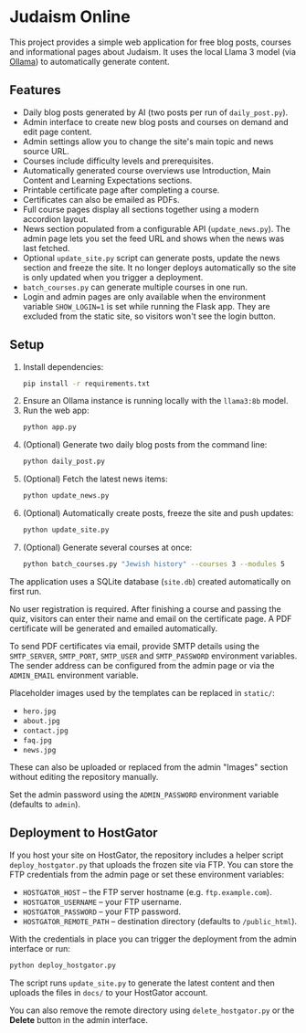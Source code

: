 # Judaism Online

This project provides a simple web application for free blog posts, courses and informational pages about Judaism.
It uses the local Llama 3 model (via [Ollama](https://github.com/ollama/ollama)) to automatically generate content.

## Features

- Daily blog posts generated by AI (two posts per run of `daily_post.py`).
- Admin interface to create new blog posts and courses on demand and edit page content.
- Admin settings allow you to change the site's main topic and news source URL.
- Courses include difficulty levels and prerequisites.
- Automatically generated course overviews use Introduction, Main Content and
  Learning Expectations sections.
- Printable certificate page after completing a course.
- Certificates can also be emailed as PDFs.
- Full course pages display all sections together using a modern accordion layout.
- News section populated from a configurable API (`update_news.py`).
  The admin page lets you set the feed URL and shows when the news was last fetched.
- Optional `update_site.py` script can generate posts, update the news section
  and freeze the site. It no longer deploys automatically so the site is only
  updated when you trigger a deployment.
- `batch_courses.py` can generate multiple courses in one run.
- Login and admin pages are only available when the environment variable
  `SHOW_LOGIN=1` is set while running the Flask app. They are excluded from the
  static site, so visitors won't see the login button.

## Setup

1. Install dependencies:
   ```bash
   pip install -r requirements.txt
   ```
2. Ensure an Ollama instance is running locally with the `llama3:8b` model.
3. Run the web app:
   ```bash
   python app.py
   ```
4. (Optional) Generate two daily blog posts from the command line:
   ```bash
   python daily_post.py
   ```
5. (Optional) Fetch the latest news items:
   ```bash
   python update_news.py
   ```
6. (Optional) Automatically create posts, freeze the site and push updates:
   ```bash
   python update_site.py
   ```
7. (Optional) Generate several courses at once:
   ```bash
   python batch_courses.py "Jewish history" --courses 3 --modules 5
   ```

The application uses a SQLite database (`site.db`) created automatically on first run.

No user registration is required. After finishing a course and passing the quiz,
visitors can enter their name and email on the certificate page. A PDF certificate
will be generated and emailed automatically.

To send PDF certificates via email, provide SMTP details using the `SMTP_SERVER`,
`SMTP_PORT`, `SMTP_USER` and `SMTP_PASSWORD` environment variables. The sender
address can be configured from the admin page or via the `ADMIN_EMAIL`
environment variable.

Placeholder images used by the templates can be replaced in `static/`:

- `hero.jpg`
- `about.jpg`
- `contact.jpg`
- `faq.jpg`
- `news.jpg`

These can also be uploaded or replaced from the admin "Images" section
without editing the repository manually.

Set the admin password using the `ADMIN_PASSWORD` environment variable (defaults to `admin`).


## Deployment to HostGator

If you host your site on HostGator, the repository includes a helper script
`deploy_hostgator.py` that uploads the frozen site via FTP. You can store the
FTP credentials from the admin page or set these environment variables:

- `HOSTGATOR_HOST` – the FTP server hostname (e.g. `ftp.example.com`).
- `HOSTGATOR_USERNAME` – your FTP username.
- `HOSTGATOR_PASSWORD` – your FTP password.
- `HOSTGATOR_REMOTE_PATH` – destination directory (defaults to `/public_html`).

With the credentials in place you can trigger the deployment from the admin
interface or run:

```bash
python deploy_hostgator.py
```

The script runs `update_site.py` to generate the latest content and then uploads
the files in `docs/` to your HostGator account.

You can also remove the remote directory using `delete_hostgator.py` or the
**Delete** button in the admin interface.
